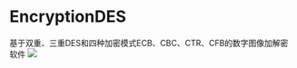 # EncryptionDES
基于双重、三重DES和四种加密模式ECB、CBC、CTR、CFB的数字图像加解密软件
![](https://cdn.jsdelivr.net/gh/moon-Light404/my_picgo@master/img/20220825100008.png)

